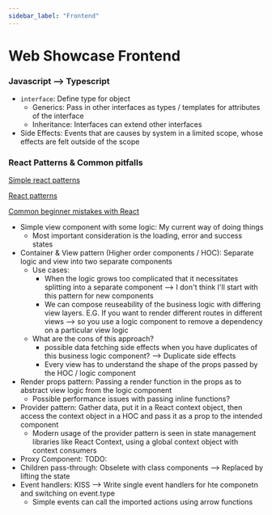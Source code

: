 ```yaml
---
sidebar_label: "Frontend"
---
```


# Web Showcase Frontend

### Javascript --> Typescript

- `interface`: Define type for object
  - Generics: Pass in other interfaces as types / templates for attributes of the interface
  - Inheritance: Interfaces can extend other interfaces
- Side Effects: Events that are causes by system in a limited scope, whose effects are felt outside of the scope

### React Patterns & Common pitfalls

[Simple react patterns](https://lucasmreis.github.io/blog/simple-react-patterns/)

[React patterns](https://reactpatterns.com/)

<!-- [React bits](https://github.com/vasanthk/react-bits) -->

[Common beginner mistakes with React](https://news.ycombinator.com/item?id=35108672)

- Simple view component with some logic: My current way of doing things
  - Most important consideration is the loading, error and success states 
- Container & View pattern (Higher order components / HOC): Separate logic and view into two separate components
  - Use cases:
    - When the logic grows too complicated that it necessitates splitting into a separate component --> I don't think I'll start with this pattern for new components
    - We can compose reuseability of the business logic with differing view layers. E.G. If you want to render different routes in different views --> so you use a logic component to remove a dependency on a particular view logic
  - What are the cons of this approach?
    - possible data fetching side effects when you have duplicates of this business logic component? --> Duplicate side effects
    - Every view has to understand the shape of the props passed by the HOC / logic component
- Render props pattern: Passing a render function in the props as to abstract view logic from the logic component
  - Possible performance issues with passing inline functions?
- Provider pattern: Gather data, put it in a React context object, then access the context object in a HOC and pass it as a prop to the intended component
  - Modern usage of the provider pattern is seen in state management libraries like React Context, using a global context object with context consumers
- Proxy Component: TODO:
- Children pass-through: Obselete with class components --> Replaced by lifting the state
- Event handlers: KISS --> Write single event handlers for hte componetn and switching on event.type
  - Simple events can call the imported actions using arrow functions

